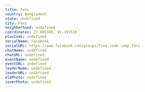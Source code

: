 ```yaml
---
title: Feni
country: Bangladesh
state: undefined
city: Feni
neighborhood: undefined
coordinates: 23.006305, 91.395519
plusCode: undefined
socialName: Facebook
socialURL: https://www.facebook.com/groups/free.code.camp.feni
chatName: undefined
chatURL: undefined
eventName: undefined
eventURL: undefined
leaderName: undefined
leaderURL: undefined
oldPhoto: undefined
coverPhoto: undefined
---
```

